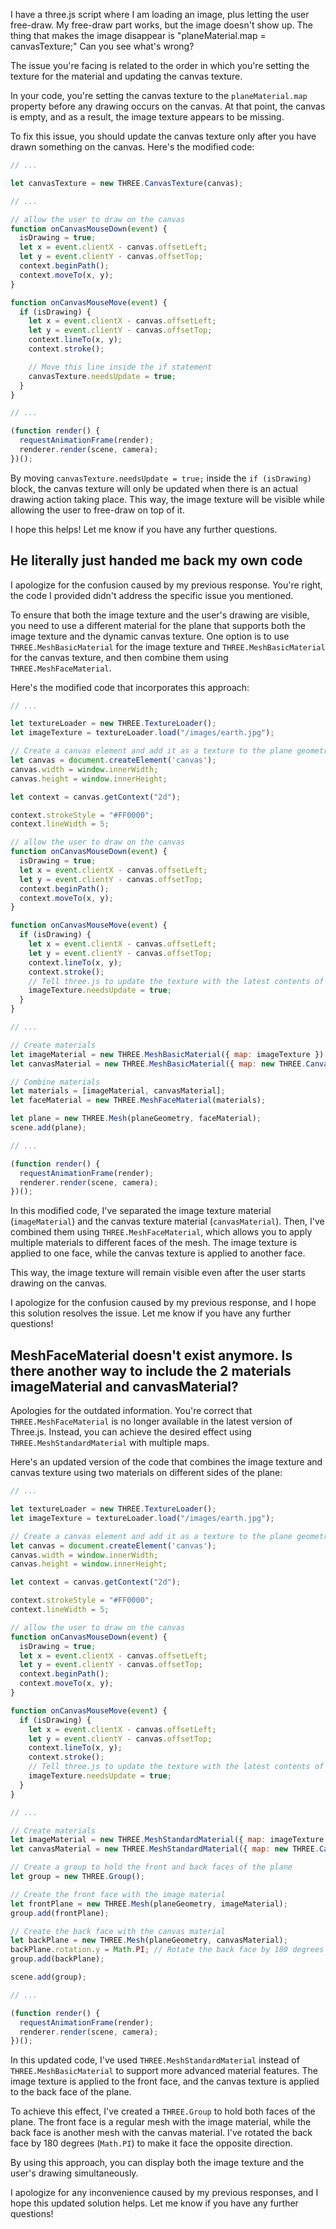 I have a three.js script where I am loading an image, plus letting the user free-draw.  My free-draw part works, but the image doesn't show up.  The thing that makes the image disappear is "planeMaterial.map = canvasTexture;"
Can you see what's wrong?

The issue you're facing is related to the order in which you're setting the texture for the material and updating the canvas texture.

In your code, you're setting the canvas texture to the `planeMaterial.map` property before any drawing occurs on the canvas. At that point, the canvas is empty, and as a result, the image texture appears to be missing.

To fix this issue, you should update the canvas texture only after you have drawn something on the canvas. Here's the modified code:

```javascript
// ...

let canvasTexture = new THREE.CanvasTexture(canvas);

// ...

// allow the user to draw on the canvas
function onCanvasMouseDown(event) {
  isDrawing = true;
  let x = event.clientX - canvas.offsetLeft;
  let y = event.clientY - canvas.offsetTop;
  context.beginPath();
  context.moveTo(x, y);
}

function onCanvasMouseMove(event) {
  if (isDrawing) {
    let x = event.clientX - canvas.offsetLeft;
    let y = event.clientY - canvas.offsetTop;
    context.lineTo(x, y);
    context.stroke();

    // Move this line inside the if statement
    canvasTexture.needsUpdate = true;
  }
}

// ...

(function render() {
  requestAnimationFrame(render);
  renderer.render(scene, camera);
})();
```

By moving `canvasTexture.needsUpdate = true;` inside the `if (isDrawing)` block, the canvas texture will only be updated when there is an actual drawing action taking place. This way, the image texture will be visible while allowing the user to free-draw on top of it.

I hope this helps! Let me know if you have any further questions.


## He literally just handed me back my own code

I apologize for the confusion caused by my previous response. You're right, the code I provided didn't address the specific issue you mentioned.

To ensure that both the image texture and the user's drawing are visible, you need to use a different material for the plane that supports both the image texture and the dynamic canvas texture. One option is to use `THREE.MeshBasicMaterial` for the image texture and `THREE.MeshBasicMaterial` for the canvas texture, and then combine them using `THREE.MeshFaceMaterial`.

Here's the modified code that incorporates this approach:

```javascript
// ...

let textureLoader = new THREE.TextureLoader();
let imageTexture = textureLoader.load("/images/earth.jpg");

// Create a canvas element and add it as a texture to the plane geometry
let canvas = document.createElement('canvas');
canvas.width = window.innerWidth;
canvas.height = window.innerHeight;

let context = canvas.getContext("2d");

context.strokeStyle = "#FF0000";
context.lineWidth = 5;

// allow the user to draw on the canvas
function onCanvasMouseDown(event) {
  isDrawing = true;
  let x = event.clientX - canvas.offsetLeft;
  let y = event.clientY - canvas.offsetTop;
  context.beginPath();
  context.moveTo(x, y);
}

function onCanvasMouseMove(event) {
  if (isDrawing) {
    let x = event.clientX - canvas.offsetLeft;
    let y = event.clientY - canvas.offsetTop;
    context.lineTo(x, y);
    context.stroke();
    // Tell three.js to update the texture with the latest contents of the canvas
    imageTexture.needsUpdate = true;
  }
}

// ...

// Create materials
let imageMaterial = new THREE.MeshBasicMaterial({ map: imageTexture });
let canvasMaterial = new THREE.MeshBasicMaterial({ map: new THREE.CanvasTexture(canvas) });

// Combine materials
let materials = [imageMaterial, canvasMaterial];
let faceMaterial = new THREE.MeshFaceMaterial(materials);

let plane = new THREE.Mesh(planeGeometry, faceMaterial);
scene.add(plane);

// ...

(function render() {
  requestAnimationFrame(render);
  renderer.render(scene, camera);
})();
```

In this modified code, I've separated the image texture material (`imageMaterial`) and the canvas texture material (`canvasMaterial`). Then, I've combined them using `THREE.MeshFaceMaterial`, which allows you to apply multiple materials to different faces of the mesh. The image texture is applied to one face, while the canvas texture is applied to another face.

This way, the image texture will remain visible even after the user starts drawing on the canvas.

I apologize for the confusion caused by my previous response, and I hope this solution resolves the issue. Let me know if you have any further questions!


## MeshFaceMaterial doesn't exist anymore.  Is there another way to include the 2 materials imageMaterial and canvasMaterial?

Apologies for the outdated information. You're correct that `THREE.MeshFaceMaterial` is no longer available in the latest version of Three.js. Instead, you can achieve the desired effect using `THREE.MeshStandardMaterial` with multiple maps.

Here's an updated version of the code that combines the image texture and canvas texture using two materials on different sides of the plane:

```javascript
// ...

let textureLoader = new THREE.TextureLoader();
let imageTexture = textureLoader.load("/images/earth.jpg");

// Create a canvas element and add it as a texture to the plane geometry
let canvas = document.createElement('canvas');
canvas.width = window.innerWidth;
canvas.height = window.innerHeight;

let context = canvas.getContext("2d");

context.strokeStyle = "#FF0000";
context.lineWidth = 5;

// allow the user to draw on the canvas
function onCanvasMouseDown(event) {
  isDrawing = true;
  let x = event.clientX - canvas.offsetLeft;
  let y = event.clientY - canvas.offsetTop;
  context.beginPath();
  context.moveTo(x, y);
}

function onCanvasMouseMove(event) {
  if (isDrawing) {
    let x = event.clientX - canvas.offsetLeft;
    let y = event.clientY - canvas.offsetTop;
    context.lineTo(x, y);
    context.stroke();
    // Tell three.js to update the texture with the latest contents of the canvas
    imageTexture.needsUpdate = true;
  }
}

// ...

// Create materials
let imageMaterial = new THREE.MeshStandardMaterial({ map: imageTexture });
let canvasMaterial = new THREE.MeshStandardMaterial({ map: new THREE.CanvasTexture(canvas) });

// Create a group to hold the front and back faces of the plane
let group = new THREE.Group();

// Create the front face with the image material
let frontPlane = new THREE.Mesh(planeGeometry, imageMaterial);
group.add(frontPlane);

// Create the back face with the canvas material
let backPlane = new THREE.Mesh(planeGeometry, canvasMaterial);
backPlane.rotation.y = Math.PI; // Rotate the back face by 180 degrees
group.add(backPlane);

scene.add(group);

// ...

(function render() {
  requestAnimationFrame(render);
  renderer.render(scene, camera);
})();
```

In this updated code, I've used `THREE.MeshStandardMaterial` instead of `THREE.MeshBasicMaterial` to support more advanced material features. The image texture is applied to the front face, and the canvas texture is applied to the back face of the plane.

To achieve this effect, I've created a `THREE.Group` to hold both faces of the plane. The front face is a regular mesh with the image material, while the back face is another mesh with the canvas material. I've rotated the back face by 180 degrees (`Math.PI`) to make it face the opposite direction.

By using this approach, you can display both the image texture and the user's drawing simultaneously.

I apologize for any inconvenience caused by my previous responses, and I hope this updated solution helps. Let me know if you have any further questions!

